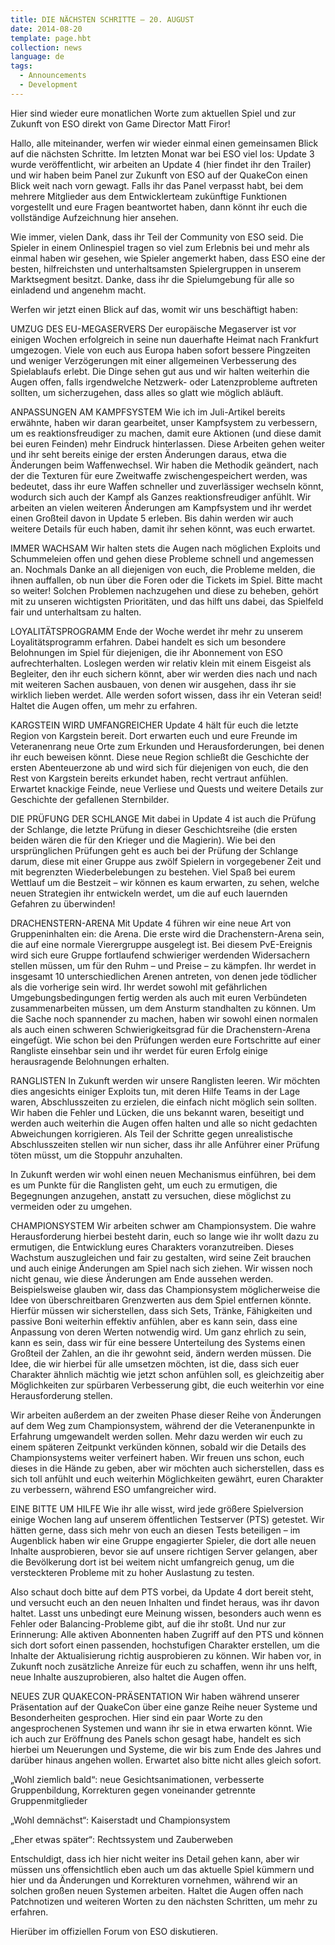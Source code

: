 ```yaml
---
title: DIE NÄCHSTEN SCHRITTE – 20. AUGUST
date: 2014-08-20
template: page.hbt
collection: news
language: de
tags:
  - Announcements
  - Development
---
```


Hier sind wieder eure monatlichen Worte zum aktuellen Spiel und zur Zukunft von ESO direkt von Game Director Matt Firor!

Hallo, alle miteinander, werfen wir wieder einmal einen gemeinsamen Blick auf die nächsten Schritte. Im letzten Monat war bei ESO viel los: Update 3 wurde veröffentlicht, wir arbeiten an Update 4 (hier  findet ihr den Trailer) und wir haben beim Panel zur Zukunft von ESO auf der QuakeCon einen Blick weit nach vorn gewagt. Falls ihr das Panel verpasst habt, bei dem mehrere Mitglieder aus dem Entwicklerteam zukünftige Funktionen vorgestellt und eure Fragen beantwortet haben, dann könnt ihr euch die vollständige Aufzeichnung hier ansehen.

Wie immer, vielen Dank, dass ihr Teil der Community von ESO seid. Die Spieler in einem Onlinespiel tragen so viel zum Erlebnis bei und mehr als einmal haben wir gesehen, wie Spieler angemerkt haben, dass ESO eine der besten, hilfreichsten und unterhaltsamsten Spielergruppen in unserem Marktsegment besitzt. Danke, dass ihr die Spielumgebung für alle so einladend und angenehm macht.

Werfen wir jetzt einen Blick auf das, womit wir uns beschäftigt haben:

UMZUG DES EU-MEGASERVERS
Der europäische Megaserver ist vor einigen Wochen erfolgreich in seine nun dauerhafte Heimat nach Frankfurt umgezogen. Viele von euch aus Europa haben sofort bessere Pingzeiten und weniger Verzögerungen mit einer allgemeinen Verbesserung des Spielablaufs erlebt. Die Dinge sehen gut aus und wir halten weiterhin die Augen offen, falls irgendwelche Netzwerk- oder Latenzprobleme auftreten sollten, um sicherzugehen, dass alles so glatt wie möglich abläuft.

ANPASSUNGEN AM KAMPFSYSTEM
Wie ich im Juli-Artikel bereits erwähnte, haben wir daran gearbeitet, unser Kampfsystem zu verbessern, um es reaktionsfreudiger zu machen, damit eure Aktionen (und diese damit bei euren Feinden) mehr Eindruck hinterlassen. Diese Arbeiten gehen weiter und ihr seht bereits einige der ersten Änderungen daraus, etwa die Änderungen beim Waffenwechsel. Wir haben die Methodik geändert, nach der die Texturen für eure Zweitwaffe zwischengespeichert werden, was bedeutet, dass ihr eure Waffen schneller und zuverlässiger wechseln könnt, wodurch sich auch der Kampf als Ganzes reaktionsfreudiger anfühlt. Wir arbeiten an vielen weiteren Änderungen am Kampfsystem und ihr werdet einen Großteil davon in Update 5 erleben. Bis dahin werden wir auch weitere Details für euch haben, damit ihr sehen könnt, was euch erwartet.

IMMER WACHSAM
Wir halten stets die Augen nach möglichen Exploits und Schummeleien offen und gehen diese Probleme schnell und angemessen an. Nochmals Danke an all diejenigen von euch, die Probleme melden, die ihnen auffallen, ob nun über die Foren oder die Tickets im Spiel. Bitte macht so weiter! Solchen Problemen nachzugehen und diese zu beheben, gehört mit zu unseren wichtigsten Prioritäten, und das hilft uns dabei, das Spielfeld fair und unterhaltsam zu halten.

LOYALITÄTSPROGRAMM
Ende der Woche werdet ihr mehr zu unserem Loyalitätsprogramm erfahren. Dabei handelt es sich um besondere Belohnungen im Spiel für diejenigen, die ihr Abonnement von ESO aufrechterhalten. Loslegen werden wir relativ klein mit einem Eisgeist als Begleiter, den ihr euch sichern könnt, aber wir werden dies nach und nach mit weiteren Sachen ausbauen, von denen wir ausgehen, dass ihr sie wirklich lieben werdet. Alle werden sofort wissen, dass ihr ein Veteran seid! Haltet die Augen offen, um mehr zu erfahren.

KARGSTEIN WIRD UMFANGREICHER
Update 4 hält für euch die letzte Region von Kargstein bereit. Dort erwarten euch und eure Freunde im Veteranenrang neue Orte zum Erkunden und Herausforderungen, bei denen ihr euch beweisen könnt. Diese neue Region schließt die Geschichte der ersten Abenteuerzone ab und wird sich für diejenigen von euch, die den Rest von Kargstein bereits erkundet haben, recht vertraut anfühlen. Erwartet knackige Feinde, neue Verliese und Quests und weitere Details zur Geschichte der gefallenen Sternbilder.

DIE PRÜFUNG DER SCHLANGE
Mit dabei in Update 4 ist auch die Prüfung der Schlange, die letzte Prüfung in dieser Geschichtsreihe (die ersten beiden wären die für den Krieger und die Magierin). Wie bei den ursprünglichen Prüfungen geht es auch bei der Prüfung der Schlange darum, diese mit einer Gruppe aus zwölf Spielern in vorgegebener Zeit und mit begrenzten Wiederbelebungen zu bestehen. Viel Spaß bei eurem Wettlauf um die Bestzeit – wir können es kaum erwarten, zu sehen, welche neuen Strategien ihr entwickeln werdet, um die auf euch lauernden Gefahren zu überwinden!

DRACHENSTERN-ARENA
Mit Update 4 führen wir eine neue Art von Gruppeninhalten ein: die Arena. Die erste wird die Drachenstern-Arena sein, die auf eine normale Vierergruppe ausgelegt ist. Bei diesem PvE-Ereignis wird sich eure Gruppe fortlaufend schwieriger werdenden Widersachern stellen müssen, um für den Ruhm – und Preise – zu kämpfen. Ihr werdet in insgesamt 10 unterschiedlichen Arenen antreten, von denen jede tödlicher als die vorherige sein wird. Ihr werdet sowohl mit gefährlichen Umgebungsbedingungen fertig werden als auch mit euren Verbündeten zusammenarbeiten müssen, um dem Ansturm standhalten zu können. Um die Sache noch spannender zu machen, haben wir sowohl einen normalen als auch einen schweren Schwierigkeitsgrad für die Drachenstern-Arena eingefügt. Wie schon bei den Prüfungen werden eure Fortschritte auf einer Rangliste einsehbar sein und ihr werdet für euren Erfolg einige herausragende Belohnungen erhalten.

RANGLISTEN
In Zukunft werden wir unsere Ranglisten leeren. Wir möchten dies angesichts einiger Exploits tun, mit deren Hilfe Teams in der Lage waren, Abschlusszeiten zu erzielen, die einfach nicht möglich sein sollten. Wir haben die Fehler und Lücken, die uns bekannt waren, beseitigt und werden auch weiterhin die Augen offen halten und alle so nicht gedachten Abweichungen korrigieren. Als Teil der Schritte gegen unrealistische Abschlusszeiten stellen wir nun sicher, dass ihr alle Anführer einer Prüfung töten müsst, um die Stoppuhr anzuhalten.

In Zukunft werden wir wohl einen neuen Mechanismus einführen, bei dem es um Punkte für die Ranglisten geht, um euch zu ermutigen, die Begegnungen anzugehen, anstatt zu versuchen, diese möglichst zu vermeiden oder zu umgehen.

CHAMPIONSYSTEM
Wir arbeiten schwer am Championsystem. Die wahre Herausforderung hierbei besteht darin, euch so lange wie ihr wollt dazu zu ermutigen, die Entwicklung eures Charakters voranzutreiben. Dieses Wachstum auszugleichen und fair zu gestalten, wird seine Zeit brauchen und auch einige Änderungen am Spiel nach sich ziehen. Wir wissen noch nicht genau, wie diese Änderungen am Ende aussehen werden. Beispielsweise glauben wir, dass das Championsystem möglicherweise die Idee von überschreitbaren Grenzwerten aus dem Spiel entfernen könnte. Hierfür müssen wir sicherstellen, dass sich Sets, Tränke, Fähigkeiten und passive Boni weiterhin effektiv anfühlen, aber es kann sein, dass eine Anpassung von deren Werten notwendig wird. Um ganz ehrlich zu sein, kann es sein, dass wir für eine bessere Unterteilung des Systems einen Großteil der Zahlen, an die ihr gewohnt seid, ändern werden müssen. Die Idee, die wir hierbei für alle umsetzen möchten, ist die, dass sich euer Charakter ähnlich mächtig wie jetzt schon anfühlen soll, es gleichzeitig aber Möglichkeiten zur spürbaren Verbesserung gibt, die euch weiterhin vor eine Herausforderung stellen.

Wir arbeiten außerdem an der zweiten Phase dieser Reihe von Änderungen auf dem Weg zum Championsystem, während der die Veteranenpunkte in Erfahrung umgewandelt werden sollen. Mehr dazu werden wir euch zu einem späteren Zeitpunkt verkünden können, sobald wir die Details des Championsystems weiter verfeinert haben. Wir freuen uns schon, euch dieses in die Hände zu geben, aber wir möchten auch sicherstellen, dass es sich toll anfühlt und euch weiterhin Möglichkeiten gewährt, euren Charakter zu verbessern, während ESO umfangreicher wird.

EINE BITTE UM HILFE
Wie ihr alle wisst, wird jede größere Spielversion einige Wochen lang auf unserem öffentlichen Testserver (PTS) getestet. Wir hätten gerne, dass sich mehr von euch an diesen Tests beteiligen – im Augenblick haben wir eine Gruppe engagierter Spieler, die dort alle neuen Inhalte ausprobieren, bevor sie auf unsere richtigen Server gelangen, aber die Bevölkerung dort ist bei weitem nicht umfangreich genug, um die versteckteren Probleme mit zu hoher Auslastung zu testen.

Also schaut doch bitte auf dem PTS vorbei, da Update 4 dort bereit steht, und versucht euch an den neuen Inhalten und findet heraus, was ihr davon haltet. Lasst uns unbedingt eure Meinung wissen, besonders auch wenn es Fehler oder Balancing-Probleme gibt, auf die ihr stoßt. Und nur zur Erinnerung: Alle aktiven Abonnenten haben Zugriff auf den PTS und können sich dort sofort einen passenden, hochstufigen Charakter erstellen, um die Inhalte der Aktualisierung richtig ausprobieren zu können. Wir haben vor, in Zukunft noch zusätzliche Anreize für euch zu schaffen, wenn ihr uns helft, neue Inhalte auszuprobieren, also haltet die Augen offen.

NEUES ZUR QUAKECON-PRÄSENTATION
Wir haben während unserer Präsentation auf der QuakeCon über eine ganze Reihe neuer Systeme und Besonderheiten gesprochen. Hier sind ein paar Worte zu den angesprochenen Systemen und wann ihr sie in etwa erwarten könnt. Wie ich auch zur Eröffnung des Panels schon gesagt habe, handelt es sich hierbei um Neuerungen und Systeme, die wir bis zum Ende des Jahres und darüber hinaus angehen wollen. Erwartet also bitte nicht alles gleich sofort.

„Wohl ziemlich bald“: neue Gesichtsanimationen, verbesserte Gruppenbildung, Korrekturen gegen voneinander getrennte Gruppenmitglieder

„Wohl demnächst“: Kaiserstadt und Championsystem

„Eher etwas später“: Rechtssystem und Zauberweben

Entschuldigt, dass ich hier nicht weiter ins Detail gehen kann, aber wir müssen uns offensichtlich eben auch um das aktuelle Spiel kümmern und hier und da Änderungen und Korrekturen vornehmen, während wir an solchen großen neuen Systemen arbeiten. Haltet die Augen offen nach Patchnotizen und weiteren Worten zu den nächsten Schritten, um mehr zu erfahren.

Hierüber im offiziellen Forum von ESO diskutieren.